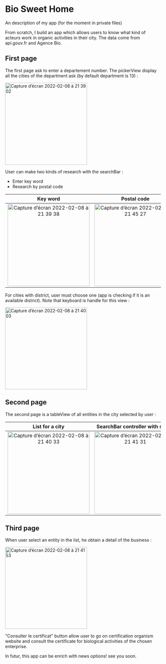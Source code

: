 # Bio Sweet Home
An description of my app (for the moment in private files)

From scratch, I build an app which allows users to know what kind of acteurs work in organic activities in their city.
The data come from api.gouv.fr and Agence Bio.

## First page

The first page ask to enter a departement number. The pickerView display all the cities of the department ask (by default department is 13) :

<img width="265" alt="Capture d’écran 2022-02-08 à 21 39 02" src="https://user-images.githubusercontent.com/79853433/153072216-483152a7-2144-414e-a87d-58988bf79998.png">

User can make two kinds of research with the searchBar : 
- Enter key word
- Research by postal code

|  Key word                 |      Postal code          |        No result
|:-------------------------:|:-------------------------:|:-------------------------:
<img width="265" alt="Capture d’écran 2022-02-08 à 21 39 38" src="https://user-images.githubusercontent.com/79853433/153072535-fb8fe301-94cd-45a3-8fb5-43c8708fe3e9.png"> | <img width="265" alt="Capture d’écran 2022-02-08 à 21 45 27" src="https://user-images.githubusercontent.com/79853433/153072684-fc03909a-e91d-41b2-8ead-e90a2147b316.png"> | <img width="265" alt="Capture d’écran 2022-02-08 à 21 49 00" src="https://user-images.githubusercontent.com/79853433/153073160-2a022ff5-e819-4f3f-947e-de80b5c01af1.png">

For cities with district, user must choose one (app is checking if it is an available district). Note that keyboard is handle for this view :

<img width="265" alt="Capture d’écran 2022-02-08 à 21 40 03" src="https://user-images.githubusercontent.com/79853433/153072781-77ce9f41-cb30-46d1-b992-f9045442129a.png">

## Second page

The second page is a tableView of all entities in the city selected by user :

List for a city            |  SearchBar controller with scope                
:-------------------------:|:-------------------------:
<img width="265" alt="Capture d’écran 2022-02-08 à 21 40 33" src="https://user-images.githubusercontent.com/79853433/153073350-ab0fb189-4d7a-404f-8d48-5e308ccb12a8.png"> | <img width="265" alt="Capture d’écran 2022-02-08 à 21 41 31" src="https://user-images.githubusercontent.com/79853433/153073526-cfcf87f4-af18-4899-9a03-180bf86aa9ef.png">


## Third page

When user select an entity in the list, he obtain a detail of the business : 

<img width="265" alt="Capture d’écran 2022-02-08 à 21 41 53" src="https://user-images.githubusercontent.com/79853433/153073585-6be2ab28-6931-413f-b765-6926029922bb.png">

"Consulter le certificat" button allow user to go on certification organism website and consult the certificate for biological activities of the chosen enterprise.

In futur, this app can be enrich with news options! see you soon.
